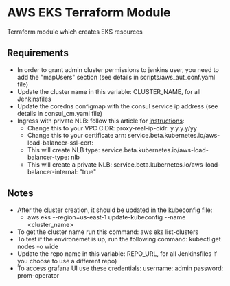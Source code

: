 # AWS EKS Terraform Module

Terraform module which creates EKS resources

## Requirements

- In order to grant admin cluster permissions to jenkins user, you need to add the "mapUsers" section (see details in scripts/aws_aut_conf.yaml file)
- Update the cluster name in this variable: CLUSTER_NAME, for all Jenkinsfiles
- Update the coredns configmap with the consul service ip address (see details in consul_cm.yaml file)
- Ingress with private NLB: follow this article for [instructions](https://kubernetes.github.io/ingress-nginx/deploy/#aws):
  - Change this to your VPC CIDR: proxy-real-ip-cidr: y.y.y.y/yy
  - Change this to your certificate arn: service.beta.kubernetes.io/aws-load-balancer-ssl-cert: <certificate-arn>
  - This will create NLB type: service.beta.kubernetes.io/aws-load-balancer-type: nlb
  - This will create a private NLB: service.beta.kubernetes.io/aws-load-balancer-internal: "true"

## Notes

- After the cluster creation, it should be updated in the kubeconfig file:
  - aws eks --region=us-east-1 update-kubeconfig --name <cluster_name>
- To get the cluster name run this command: aws eks list-clusters
- To test if the environemet is up, run the following command: kubectl get nodes -o wide
- Update the repo name in this variable: REPO_URL, for all Jenkinsfiles if you choose to use a different repo)
- To access grafana UI use these credentials: username: admin password: prom-operator






